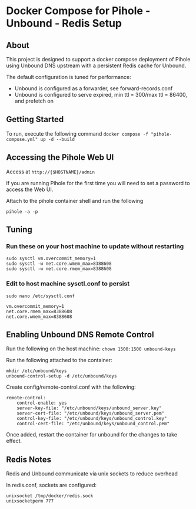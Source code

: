 # Docker Compose for Pihole - Unbound - Redis Setup
## About
This project is designed to support a docker compose deployment of Pihole using Unbound DNS upstream with a persistent Redis cache for Unbound. 

The default configuration is tuned for performance:
- Unbound is configured as a forwarder, see forward-records.conf
- Unbound is configured to serve expired, min ttl = 300/max ttl = 86400, and prefetch on
  
## Getting Started
To run, execute the following command
` docker compose -f "pihole-compose.yml" up -d --build `

## Accessing the Pihole Web UI
Access at 
`http://{$HOSTNAME}/admin`

If you are running Pihole for the first time you will need to set a password to access the Web UI. 

Attach to the pihole container shell and run the following 

`pihole -a -p`

## Tuning

### Run these on your host machine to update without restarting
```
sudo sysctl vm.overcommit_memory=1
sudo sysctl -w net.core.wmem_max=8388608
sudo sysctl -w net.core.rmem_max=8388608
```

### Edit to host machine sysctl.conf to persist
`sudo nano /etc/sysctl.conf `
```
vm.overcommit_memory=1
net.core.rmem_max=8388608
net.core.wmem_max=8388608
```

## Enabling Unbound DNS Remote Control
Run the following on the host machine:
`chown 1500:1500 unbound-keys`

Run the following attached to the container:
```
mkdir /etc/unbound/keys
unbound-control-setup -d /etc/unbound/keys
```

Create config/remote-control.conf with the following:

```
remote-control:
    control-enable: yes 
    server-key-file: "/etc/unbound/keys/unbound_server.key"
    server-cert-file: "/etc/unbound/keys/unbound_server.pem"
    control-key-file: "/etc/unbound/keys/unbound_control.key"
    control-cert-file: "/etc/unbound/keys/unbound_control.pem"
```
Once added, restart the container for unbound for the changes to take effect.

## Redis Notes
Redis and Unbound communicate via unix sockets to reduce overhead

In redis.conf, sockets are configured:

```
unixsocket /tmp/docker/redis.sock
unixsocketperm 777
```
